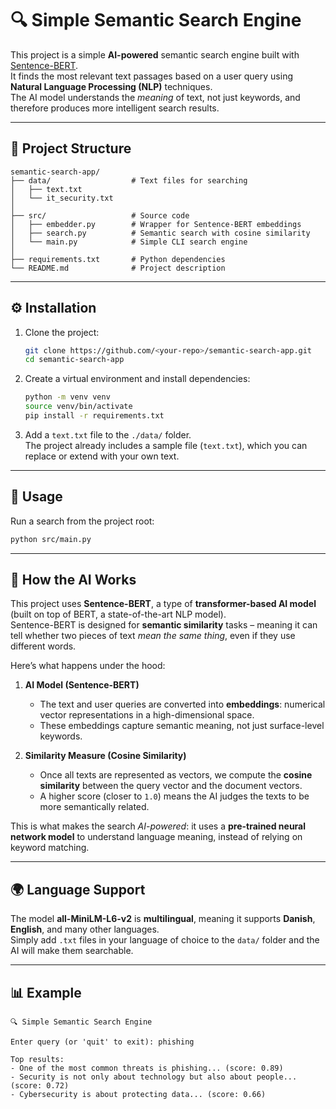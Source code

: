 # 🔍 Simple Semantic Search Engine

This project is a simple **AI-powered** semantic search engine built with [Sentence-BERT](https://www.sbert.net/).  
It finds the most relevant text passages based on a user query using **Natural Language Processing (NLP)** techniques.  
The AI model understands the *meaning* of text, not just keywords, and therefore produces more intelligent search results.

---

## 📂 Project Structure

```text
semantic-search-app/
├── data/                  # Text files for searching
│   ├── text.txt
│   └── it_security.txt
│
├── src/                   # Source code
│   ├── embedder.py        # Wrapper for Sentence-BERT embeddings
│   ├── search.py          # Semantic search with cosine similarity
│   └── main.py            # Simple CLI search engine
│
├── requirements.txt       # Python dependencies
└── README.md              # Project description
```

---

## ⚙️ Installation

1. Clone the project:

   ```bash
   git clone https://github.com/<your-repo>/semantic-search-app.git
   cd semantic-search-app
   ```

2. Create a virtual environment and install dependencies:

   ```bash
   python -m venv venv
   source venv/bin/activate
   pip install -r requirements.txt
   ```

3. Add a `text.txt` file to the `./data/` folder.  
   The project already includes a sample file (`text.txt`), which you can replace or extend with your own text.

---

## 🚀 Usage

Run a search from the project root:

```bash
python src/main.py
```

---

## 🧠 How the AI Works

This project uses **Sentence-BERT**, a type of **transformer-based AI model** (built on top of BERT, a state-of-the-art NLP model).  
Sentence-BERT is designed for **semantic similarity** tasks – meaning it can tell whether two pieces of text *mean the same thing*, even if they use different words.

Here’s what happens under the hood:

1. **AI Model (Sentence-BERT)**  
   - The text and user queries are converted into **embeddings**: numerical vector representations in a high-dimensional space.  
   - These embeddings capture semantic meaning, not just surface-level keywords.

2. **Similarity Measure (Cosine Similarity)**  
   - Once all texts are represented as vectors, we compute the **cosine similarity** between the query vector and the document vectors.  
   - A higher score (closer to `1.0`) means the AI judges the texts to be more semantically related.

This is what makes the search *AI-powered*: it uses a **pre-trained neural network model** to understand language meaning, instead of relying on keyword matching.

---

## 🌍 Language Support

The model **all-MiniLM-L6-v2** is **multilingual**, meaning it supports **Danish**, **English**, and many other languages.  
Simply add `.txt` files in your language of choice to the `data/` folder and the AI will make them searchable.

---

## 📊 Example

```text
🔍 Simple Semantic Search Engine

Enter query (or 'quit' to exit): phishing

Top results:
- One of the most common threats is phishing... (score: 0.89)
- Security is not only about technology but also about people... (score: 0.72)
- Cybersecurity is about protecting data... (score: 0.66)
```